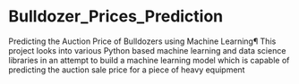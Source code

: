 # Bulldozer_Prices_Prediction
Predicting the Auction Price of Bulldozers using Machine Learning¶ This project looks into various Python based machine learning and data science libraries in an attempt to build a machine learning model which is capable of predicting the auction sale price for a piece of heavy equipment

